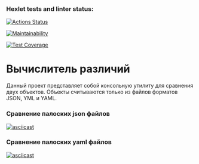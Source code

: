 ### Hexlet tests and linter status:
[![Actions Status](https://github.com/SuperKanat/frontend-project-46/workflows/hexlet-check/badge.svg)](https://github.com/SuperKanat/frontend-project-46/actions)

[![Maintainability](https://api.codeclimate.com/v1/badges/0b3f416d41fe8b25a3e1/maintainability)](https://codeclimate.com/github/SuperKanat/frontend-project-46/maintainability)

[![Test Coverage](https://api.codeclimate.com/v1/badges/0b3f416d41fe8b25a3e1/test_coverage)](https://codeclimate.com/github/SuperKanat/frontend-project-46/test_coverage)

# Вычислитель различий

Данный проект представляет собой консольную утилиту для сравнения двух объектов. Объекты считываются только из файлов форматов JSON, YML и YAML.

### Сравнение палоских json файлов

[![asciicast](https://asciinema.org/a/0aoAHP3NOQXx3gIV5G4dlw73V.svg)](https://asciinema.org/a/0aoAHP3NOQXx3gIV5G4dlw73V)

### Сравнение палоских yaml файлов

[![asciicast](https://asciinema.org/a/6aZPIkYGOhCQaVGnbowefCJhM.svg)](https://asciinema.org/a/6aZPIkYGOhCQaVGnbowefCJhM)